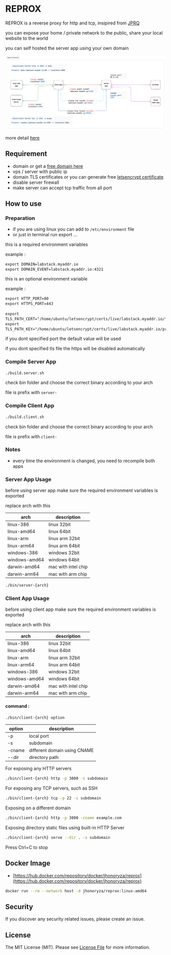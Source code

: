 # REPROX

REPROX is a reverse proxy for http and tcp, insipired from
[JPRQ](https://github.com/azimjohn/jprq)

you can expose your home / private network to the public, share your local
website to the world

you can self hosted the server app using your own domain

![general flow](./general-flow.png)

more detail [here](./FLOW.md)

## Requirement

- domain or get a [free domain here](./FREE_DOMAIN.md)
- vps / server with public ip
- domain TLS certificates or you can generate free
  [letsencrypt certificate](./LETS_ENCRYPT.md)
- disable server firewall
- make server can accept tcp traffic from all port

## How to use

### Preparation

- if you are using linux you can add to `/etc/environment` file
- or just in terminal run export ...

this is a required environment variables

example :

```
export DOMAIN=labstack.myaddr.io
export DOMAIN_EVENT=labstack.myaddr.io:4321
```

this is an optional environment variable

example :

```
export HTTP_PORT=80
export HTTPS_PORT=443

export TLS_PATH_CERT="/home/ubuntu/letsencrypt/certs/live/labstack.myaddr.io/fullchain.pem"
export TLS_PATH_KEY="/home/ubuntu/letsencrypt/certs/live/labstack.myaddr.io/privkey.pem"
```

if you dont specified port the default value will be used

if you dont specified tls file the https will be disabled automatically

### Compile Server App

```bash
./build.server.sh
```

check bin folder and choose the correct binary according to your arch

file is prefix with `server-`

### Compile Client App

```bash
./build.client.sh
```

check bin folder and choose the correct binary according to your arch

file is prefix with `client-`

### Notes

- every time the environment is changed, you need to recompile both apps

### Server App Usage

before using server app make sure the required environment variables is exported

replace arch with this

| arch          | description         |
| ------------- | ------------------- |
| linux-386     | linux 32bit         |
| linux-amd64   | linux 64bit         |
| linux-arm     | linux arm 32bit     |
| linux-arm64   | linux arm 64bit     |
| windows-386   | windows 32bit       |
| windows-amd64 | windows 64bit       |
| darwin-amd64  | mac with intel chip |
| darwin-arm64  | mac with arm chip   |

```bash
./bin/server-{arch}
```

### Client App Usage

before using client app make sure the required environment variables is exported

replace arch with this

| arch          | description         |
| ------------- | ------------------- |
| linux-386     | linux 32bit         |
| linux-amd64   | linux 64bit         |
| linux-arm     | linux arm 32bit     |
| linux-arm64   | linux arm 64bit     |
| windows-386   | windows 32bit       |
| windows-amd64 | windows 64bit       |
| darwin-amd64  | mac with intel chip |
| darwin-arm64  | mac with arm chip   |

#### command :

```bash
./bin/client-{arch} option
```

| option | description                  |
| ------ | ---------------------------- |
| -p     | local port                   |
| -s     | subdomain                    |
| -cname | different domain using CNAME |
| --dir  | directory path               |

For exposing any HTTP servers

```bash
./bin/client-{arch} http -p 3000 -s subdomain
```

For exposing any TCP servers, such as SSH

```bash
./bin/client-{arch} tcp -p 22 -s subdomain
```

Exposing on a different domain

```bash
./bin/client-{arch} http -p 3000 -cname example.com
```

Exposing directory static files using built-in HTTP Server

```bash
./bin/client-{arch} serve --dir . -s subdomain
```

Press Ctrl+C to stop

## Docker Image

- [https://hub.docker.com/repository/docker/jhonoryza/reprox](https://hub.docker.com/repository/docker/jhonoryza/reprox)

```bash
docker run --rm --network host -d jhonoryza/reprox:linux-amd64
```

## Security

If you discover any security related issues, please create an issue.

## License

The MIT License (MIT). Please see [License File](LICENSE.md) for more
information.

